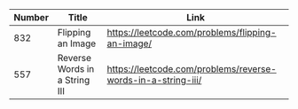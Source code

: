 
Number | Title | Link 
--- |-------| --- 
832 |  Flipping an Image   | https://leetcode.com/problems/flipping-an-image/ 
557 |  Reverse Words in a String III   | https://leetcode.com/problems/reverse-words-in-a-string-iii/